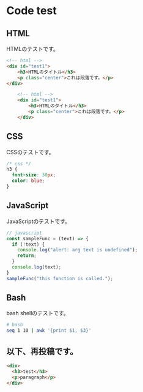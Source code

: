 # Code test

## HTML
HTMLのテストです。

```html
<!-- html -->
<div id="test1">
    <h3>HTMLのタイトル</h3>
    <p class="center">これは段落です。</p>
</div>
```

```html
    <!-- html -->
    <div id="test1">
        <h3>HTMLのタイトル</h3>
        <p class="center">これは段落です。</p>
    </div>
```

## CSS
CSSのテストです。

```css
/* css */
h3 {
  font-size: 30px;
  color: blue;
}
```

## JavaScript
JavaScriptのテストです。

```javascript
// javascript
const sampleFunc = (text) => {
  if (!text) {
    console.log("alert: arg text is undefined");
    return;
  }
  console.log(text);
}
sampleFunc("this function is called.");
```

## Bash
bash shellのテストです。

```bash
# bash
seq 1 10 | awk '{print $1, $3}'
```


## 以下、再投稿です。

```html
<div>
  <h3>test</h3>
  <p>paragraph</p>
</div>
```





                   
                   
                   
                   
                   
                   
                   
                   
                   
